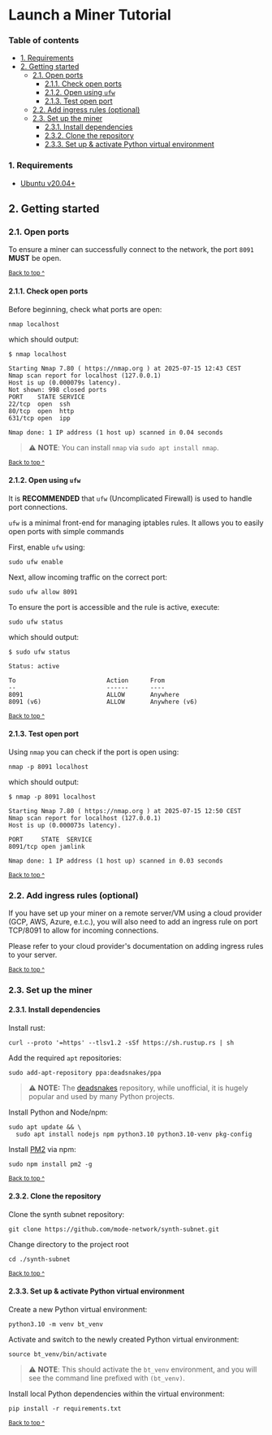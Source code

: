 # Launch a Miner Tutorial

### Table of contents

* [1. Requirements](#1-requirements)
* [2. Getting started](#2-getting-started)
  - [2.1. Open ports](#21-open-ports)
    - [2.1.1. Check open ports](#211-check-open-ports)
    - [2.1.2. Open using `ufw`](#212-open-using-ufw)
    - [2.1.3. Test open port](#213-test-open-port)
  - [2.2. Add ingress rules (optional)](#22-add-ingress-rules-optional)
  - [2.3. Set up the miner](#23-set-up-the-miner)
    - [2.3.1. Install dependencies](#231-install-dependencies)
    - [2.3.2. Clone the repository](#232-clone-the-repository)
    - [2.3.3. Set up & activate Python virtual environment](#233-set-up--activate-python-virtual-environment)

### 1. Requirements

* [Ubuntu v20.04+](https://ubuntu.com/download)

## 2. Getting started

### 2.1. Open ports

To ensure a miner can successfully connect to the network, the port `8091` **MUST** be open.

<sup>[Back to top ^][table-of-contents]</sup>

#### 2.1.1. Check open ports

Before beginning, check what ports are open:

```shell
nmap localhost
```

which should output:

```text
$ nmap localhost

Starting Nmap 7.80 ( https://nmap.org ) at 2025-07-15 12:43 CEST
Nmap scan report for localhost (127.0.0.1)
Host is up (0.000079s latency).
Not shown: 998 closed ports
PORT    STATE SERVICE
22/tcp  open  ssh
80/tcp  open  http
631/tcp open  ipp

Nmap done: 1 IP address (1 host up) scanned in 0.04 seconds
```

> ⚠️ **NOTE**: You can install `nmap` via `sudo apt install nmap`.

<sup>[Back to top ^][table-of-contents]</sup>

#### 2.1.2. Open using `ufw`

It is **RECOMMENDED** that `ufw` (Uncomplicated Firewall) is used to handle port connections. 

`ufw` is a minimal front-end for managing iptables rules. It allows you to easily open ports with simple commands

First, enable `ufw` using:

```shell
sudo ufw enable
```

Next, allow incoming traffic on the correct port:

```shell
sudo ufw allow 8091
```

To ensure the port is accessible and the rule is active, execute:

```shell
sudo ufw status
```

which should output:

```text
$ sudo ufw status

Status: active

To                         Action      From
--                         ------      ----
8091                       ALLOW       Anywhere                  
8091 (v6)                  ALLOW       Anywhere (v6) 
```

<sup>[Back to top ^][table-of-contents]</sup>

#### 2.1.3. Test open port

Using `nmap` you can check if the port is open using:

```shell
nmap -p 8091 localhost
```

which should output:

```text
$ nmap -p 8091 localhost

Starting Nmap 7.80 ( https://nmap.org ) at 2025-07-15 12:50 CEST
Nmap scan report for localhost (127.0.0.1)
Host is up (0.000073s latency).

PORT     STATE  SERVICE
8091/tcp open jamlink

Nmap done: 1 IP address (1 host up) scanned in 0.03 seconds
```

<sup>[Back to top ^][table-of-contents]</sup>

### 2.2. Add ingress rules (optional)

If you have set up your miner on a remote server/VM using a cloud provider (GCP, AWS, Azure, e.t.c.), you will also need to add an ingress rule on port TCP/8091 to allow for incoming connections.

Please refer to your cloud provider's documentation on adding ingress rules to your server.

<sup>[Back to top ^][table-of-contents]</sup>

### 2.3. Set up the miner

#### 2.3.1. Install dependencies

Install rust:

```shell
curl --proto '=https' --tlsv1.2 -sSf https://sh.rustup.rs | sh
```

Add the required `apt` repositories:

```shell
sudo add-apt-repository ppa:deadsnakes/ppa
```

> ⚠️ **NOTE:** The [deadsnakes](https://github.com/deadsnakes) repository, while unofficial, it is hugely popular and used by many Python projects.


Install Python and Node/npm:

```shell
sudo apt update && \
  sudo apt install nodejs npm python3.10 python3.10-venv pkg-config
```

Install [PM2](https://pm2.io/) via npm:

```shell
sudo npm install pm2 -g
```

<sup>[Back to top ^][table-of-contents]</sup>

#### 2.3.2. Clone the repository

Clone the synth subnet repository:

```shell
git clone https://github.com/mode-network/synth-subnet.git
```

Change directory to the project root

```shell
cd ./synth-subnet
```

<sup>[Back to top ^][table-of-contents]</sup>

#### 2.3.3. Set up & activate Python virtual environment

Create a new Python virtual environment:

```shell
python3.10 -m venv bt_venv
```

Activate and switch to the newly created Python virtual environment:

```shell
source bt_venv/bin/activate
```

> ⚠️ **NOTE**: This should activate the `bt_venv` environment, and you will see the command line prefixed with `(bt_venv)`.

Install local Python dependencies within the virtual environment:

```shell
pip install -r requirements.txt
```

<sup>[Back to top ^][table-of-contents]</sup>

<!-- links -->
[table-of-contents]: #table-of-contents
